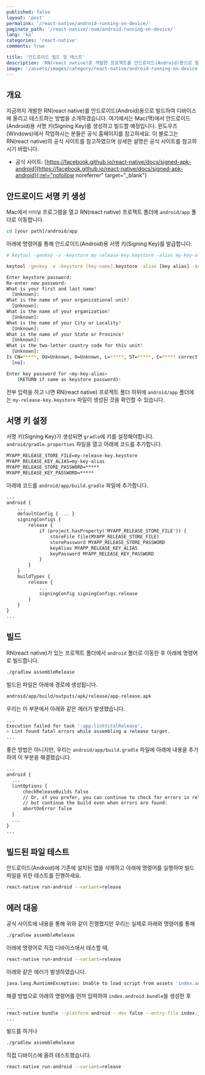 ```yaml
---
published: false
layout: 'post'
permalink: '/react-native/android-running-on-device/'
paginate_path: '/react-native/:num/android-running-on-device/'
lang: 'ko'
categories: 'react-native'
comments: true

title: '안드로이드 빌드 및 테스트'
description: 'RN(react native)로 개발한 프로젝트를 안드로이드(Android)용으로 빌드하고 디바이스에서 테스트해봅시다.'
image: '/assets/images/category/react-native/android-running-on-device.jpg'
---
```



## 개요
지금까지 개발한 RN(react native)를 안드로이드(Android)용으로 빌드하여 디바이스에 올리고 테스트하는 방법을 소개하겠습니다. 여기에서는 Mac(맥)에서 안드로이드(Android)용 서명 키(Signing Key)를 생성하고 빌드할 예정입니다. 윈도우즈(Windows)에서 작업하시는 분들은 공식 홈페이지를 참고하세요. 이 블로그는 RN(react native)의 공식 사이트를 참고하였으며 상세한 설명은 공식 사이트를 참고하시기 바랍니다.

- 공식 사이트: [https://facebook.github.io/react-native/docs/signed-apk-android](https://facebook.github.io/react-native/docs/signed-apk-android){:rel="nofollow noreferrer" target="_blank"}

## 안드로이드 서명 키 생성
Mac에서 ```터미널``` 프로그램을 열고 RN(react native) 프로젝트 폴더에 ```android/app``` 폴더로 이동합니다.

```bash
cd [your path]/android/app
```
아래에 명령어를 통해 안드로이드(Android)용 서명 키(Signing Key)를 발급합니다.

```bash
# keytool -genkey -v -keystore my-release-key.keystore -alias my-key-alias -keyalg RSA -keysize 2048 -validity 10000

keytool -genkey -v -keystore [key-name].keystore -alias [key alias] -keyalg RSA -keysize 2048 -validity 10000

Enter keystore password:
Re-enter new password:
What is your first and last name?
  [Unknown]:
What is the name of your organizational unit?
  [Unknown]:
What is the name of your organization?
  [Unknown]:
What is the name of your City or Locality?
  [Unknown]:
What is the name of your State or Province?
  [Unknown]:
What is the two-letter country code for this unit?
  [Unknown]:
Is CN=*****, OU=Unknown, O=Unknown, L=*****, ST=*****, C=***** correct?
  [no]:

Enter key password for <my-key-alias>
    (RETURN if same as keystore password):
```

전부 입력을 하고 나면 RN(react native) 프로젝트 폴더 하위에 ```android/app``` 폴더에는 ```my-release-key.keystore``` 파일이 생성된 것을 확인할 수 있습니다.

## 서명 키 설정
서명 키(Signing Key)가 생성되면 ```gradle```에 키를 설정해야합니다. ```android/gradle.properties``` 파일을 열고 아래에 코드를 추가합니다.

```xml
MYAPP_RELEASE_STORE_FILE=my-release-key.keystore
MYAPP_RELEASE_KEY_ALIAS=my-key-alias
MYAPP_RELEASE_STORE_PASSWORD=*****
MYAPP_RELEASE_KEY_PASSWORD=*****
```

아래에 코드를 ```android/app/build.gradle``` 파일에 추가합니다.

```xml
...
android {
    ...
    defaultConfig { ... }
    signingConfigs {
        release {
            if (project.hasProperty('MYAPP_RELEASE_STORE_FILE')) {
                storeFile file(MYAPP_RELEASE_STORE_FILE)
                storePassword MYAPP_RELEASE_STORE_PASSWORD
                keyAlias MYAPP_RELEASE_KEY_ALIAS
                keyPassword MYAPP_RELEASE_KEY_PASSWORD
            }
        }
    }
    buildTypes {
        release {
            ...
            signingConfig signingConfigs.release
        }
    }
}
...
```

## 빌드
RN(react native)가 있는 프로젝트 폴더에서 ```android``` 폴더로 이동한 후 아래에 명령어로 빌드합니다.

```bash
./gradlew assembleRelease
```

빌드된 파일은 아래에 경로에 생성됩니다.

```bash
android/app/build/outputs/apk/release/app-release.apk
```

우리는 이 부분에서 아래와 같은 에러가 발생했습니다.

```bash
...
Execution failed for task ':app:lintVitalRelease'.
> Lint found fatal errors while assembling a release target.
...
```

좋은 방법은 아니지만, 우리는 ```android/app/build.gradle``` 파일에 아래에 내용을 추가하여 이 부분을 해결했습니다.

```xml
...
android {
  ...
  lintOptions {
      checkReleaseBuilds false
      // Or, if you prefer, you can continue to check for errors in release builds,
      // but continue the build even when errors are found:
      abortOnError false
  }
  ...
}
...
```


## 빌드된 파일 테스트
안드로이드(Android)에 기존에 설치된 앱을 삭제하고 아래에 명령어를 실행하여 빌드 파일을 위한 테스트를 진행하세요.

```bash
react-native run-android --variant=release
```

## 에러 대응
공식 사이트에 내용을 통해 위와 같이 진행했지만 우리는 실제로 아래와 명령어를 통해

```bash
./gradlew assembleRelease
```

아래에 명령어로 직접 디바이스에서 테스할 때,

```bash
react-native run-android --variant=release
```

아래와 같은 에러가 발생하였습니다.

```bash
java.lang.RuntimeException: Unable to load script from assets 'index.android.bundle'. Make sure your bundle is packaged correctly or you're running a packager server.
```

해결 방법으로 아래의 명령어를 먼저 입력하여 ```index.android.bundle```을 생성한 후

```bash
...
react-native bundle --platform android --dev false --entry-file index.js --bundle-output android/app/src/main/assets/index.android.bundle
...
```

빌드를 하거나

```bash
./gradlew assembleRelease
```

직접 디바이스에 올려 테스트했습니다.

```bash
react-native run-android --variant=release
```